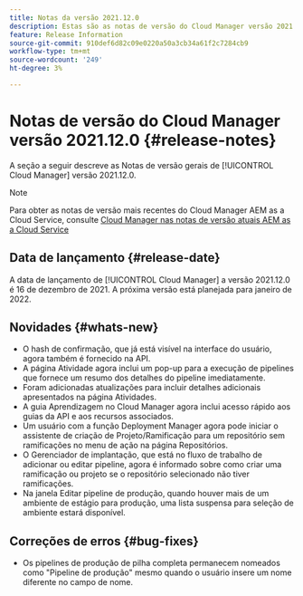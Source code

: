 ```yaml
---
title: Notas da versão 2021.12.0
description: Estas são as notas de versão do Cloud Manager versão 2021.12.0.
feature: Release Information
source-git-commit: 910def6d82c09e0220a50a3cb34a61f2c7284cb9
workflow-type: tm+mt
source-wordcount: '249'
ht-degree: 3%

---
```


# Notas de versão do Cloud Manager versão 2021.12.0 {#release-notes}

A seção a seguir descreve as Notas de versão gerais de [!UICONTROL Cloud Manager] versão 2021.12.0.

>[!NOTE]
>
>Para obter as notas de versão mais recentes do Cloud Manager AEM as a Cloud Service, consulte [Cloud Manager nas notas de versão atuais AEM as a Cloud Service](https://experienceleague.adobe.com/docs/experience-manager-cloud-service/content/implementing/using-cloud-manager/release-notes-cloud-manager/release-notes-cm-current.html)

## Data de lançamento {#release-date}

A data de lançamento de [!UICONTROL Cloud Manager] a versão 2021.12.0 é 16 de dezembro de 2021. A próxima versão está planejada para janeiro de 2022.

## Novidades {#whats-new}

* O hash de confirmação, que já está visível na interface do usuário, agora também é fornecido na API.
* A página Atividade agora inclui um pop-up para a execução de pipelines que fornece um resumo dos detalhes do pipeline imediatamente.
* Foram adicionadas atualizações para incluir detalhes adicionais apresentados na página Atividades.
* A guia Aprendizagem no Cloud Manager agora inclui acesso rápido aos guias da API e aos recursos associados.
* Um usuário com a função Deployment Manager agora pode iniciar o assistente de criação de Projeto/Ramificação para um repositório sem ramificações no menu de ação na página Repositórios.
* O Gerenciador de implantação, que está no fluxo de trabalho de adicionar ou editar pipeline, agora é informado sobre como criar uma ramificação ou projeto se o repositório selecionado não tiver ramificações.
* Na janela Editar pipeline de produção, quando houver mais de um ambiente de estágio para produção, uma lista suspensa para seleção de ambiente estará disponível.

## Correções de erros {#bug-fixes}

* Os pipelines de produção de pilha completa permanecem nomeados como &quot;Pipeline de produção&quot; mesmo quando o usuário insere um nome diferente no campo de nome.
